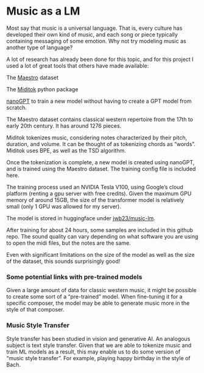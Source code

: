 # Music as a LM

Most say that music is a universal language. That is, every culture has developed their own kind of music, and each song or piece typically containing messaging of some emotion.
Why not try modeling music as another type of language? 

A lot of research has already been done for this topic, and for this project I used a lot of great tools that others have made available:

The [Maestro](https://magenta.tensorflow.org/datasets/maestro) dataset 

The [Miditok](https://github.com/Natooz/MidiTok) python package

[nanoGPT](https://github.com/karpathy/nanoGPT) to train a new model without having to create a GPT model from scratch.

The Maestro dataset contains classical western repertoire from the 17th to early 20th century. It has around 1276 pieces.

Miditok tokenizes music, considering notes characterized by their pitch, duration, and volume. It can be thought of as tokenizing chords as “words”. Miditok uses BPE, as well as the TSD algorithm.

Once the tokenization is complete, a new model is created using nanoGPT, and is trained using the Maestro dataset. The training config file is included here.

The training process used an NVIDIA Tesla V100, using Google’s cloud platform (renting a gpu server with free credits). Given the maximum GPU memory of around 15GB, the size of the transformer model is relatively small (only 1 GPU was allowed for my server). 

The model is stored in huggingface under [jwb23/music-lm](https://huggingface.co/jwb23/music-lm/tree/main).

After training for about 24 hours, some samples are included in this github repo.
The sound quality can vary depending on what software you are using to open the midi files, but the notes are the same.

Even with significant limitations on the size of the model as well as the size of the dataset, this sounds surprisingly good! 

### Some potential links with pre-trained models

Given a large amount of data for classic western music, it might be possible to create some sort of a “pre-trained” model. When fine-tuning it for a specific composer, the model may be able to generate music more in the style of that composer. 

### Music Style Transfer 
Style transfer has been studied in vision and generative AI. An analogous subject is text style transfer. Given that we are able to tokenize music and train ML models as a result, this may enable us to do some version of “music style transfer”. For example, playing happy birthday in the style of Bach. 


